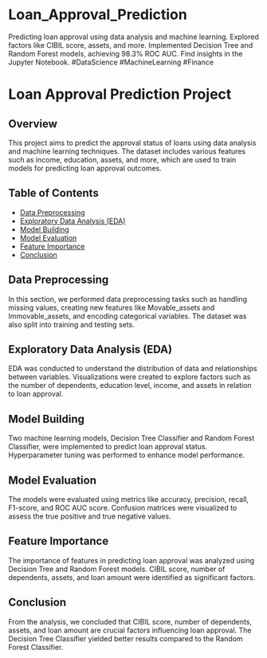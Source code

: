 # Loan_Approval_Prediction
Predicting loan approval using data analysis and machine learning. Explored factors like CIBIL score, assets, and more. Implemented Decision Tree and Random Forest models, achieving 98.3% ROC AUC. Find insights in the Jupyter Notebook. #DataScience #MachineLearning #Finance

# Loan Approval Prediction Project

## Overview

This project aims to predict the approval status of loans using data analysis and machine learning techniques. The dataset includes various features such as income, education, assets, and more, which are used to train models for predicting loan approval outcomes.

## Table of Contents

- [Data Preprocessing](#data-preprocessing)
- [Exploratory Data Analysis (EDA)](#exploratory-data-analysis-eda)
- [Model Building](#model-building)
- [Model Evaluation](#model-evaluation)
- [Feature Importance](#feature-importance)
- [Conclusion](#conclusion)

## Data Preprocessing

In this section, we performed data preprocessing tasks such as handling missing values, creating new features like Movable_assets and Immovable_assets, and encoding categorical variables. The dataset was also split into training and testing sets.

## Exploratory Data Analysis (EDA)

EDA was conducted to understand the distribution of data and relationships between variables. Visualizations were created to explore factors such as the number of dependents, education level, income, and assets in relation to loan approval.

## Model Building

Two machine learning models, Decision Tree Classifier and Random Forest Classifier, were implemented to predict loan approval status. Hyperparameter tuning was performed to enhance model performance.

## Model Evaluation

The models were evaluated using metrics like accuracy, precision, recall, F1-score, and ROC AUC score. Confusion matrices were visualized to assess the true positive and true negative values.

## Feature Importance

The importance of features in predicting loan approval was analyzed using Decision Tree and Random Forest models. CIBIL score, number of dependents, assets, and loan amount were identified as significant factors.

## Conclusion

From the analysis, we concluded that CIBIL score, number of dependents, assets, and loan amount are crucial factors influencing loan approval. The Decision Tree Classifier yielded better results compared to the Random Forest Classifier.

